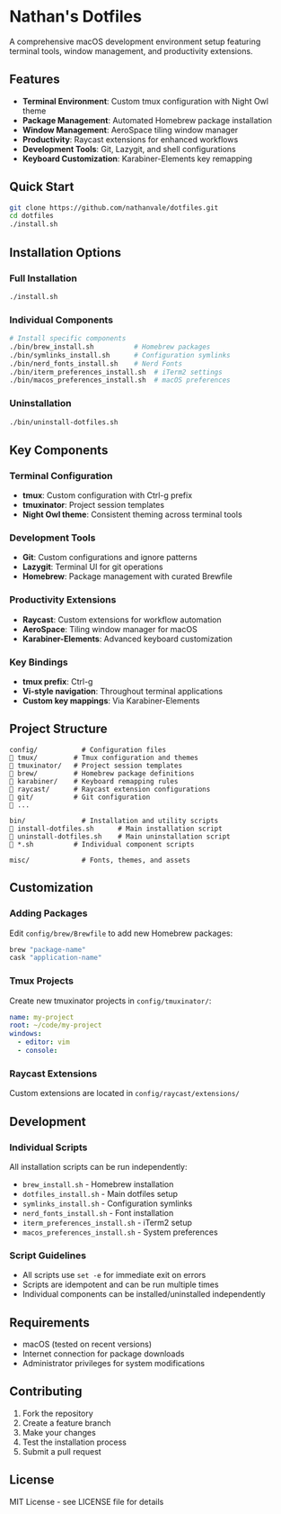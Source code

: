 # Nathan's Dotfiles

A comprehensive macOS development environment setup featuring terminal tools, window management, and productivity extensions.

## Features

- **Terminal Environment**: Custom tmux configuration with Night Owl theme
- **Package Management**: Automated Homebrew package installation
- **Window Management**: AeroSpace tiling window manager
- **Productivity**: Raycast extensions for enhanced workflows
- **Development Tools**: Git, Lazygit, and shell configurations
- **Keyboard Customization**: Karabiner-Elements key remapping

## Quick Start

```bash
git clone https://github.com/nathanvale/dotfiles.git
cd dotfiles
./install.sh
```

## Installation Options

### Full Installation
```bash
./install.sh
```

### Individual Components
```bash
# Install specific components
./bin/brew_install.sh          # Homebrew packages
./bin/symlinks_install.sh      # Configuration symlinks
./bin/nerd_fonts_install.sh    # Nerd Fonts
./bin/iterm_preferences_install.sh  # iTerm2 settings
./bin/macos_preferences_install.sh  # macOS preferences
```

### Uninstallation
```bash
./bin/uninstall-dotfiles.sh
```

## Key Components

### Terminal Configuration
- **tmux**: Custom configuration with Ctrl-g prefix
- **tmuxinator**: Project session templates
- **Night Owl theme**: Consistent theming across terminal tools

### Development Tools
- **Git**: Custom configurations and ignore patterns
- **Lazygit**: Terminal UI for git operations
- **Homebrew**: Package management with curated Brewfile

### Productivity Extensions
- **Raycast**: Custom extensions for workflow automation
- **AeroSpace**: Tiling window manager for macOS
- **Karabiner-Elements**: Advanced keyboard customization

### Key Bindings
- **tmux prefix**: Ctrl-g
- **Vi-style navigation**: Throughout terminal applications
- **Custom key mappings**: Via Karabiner-Elements

## Project Structure

```
config/           # Configuration files
   tmux/         # Tmux configuration and themes
   tmuxinator/   # Project session templates
   brew/         # Homebrew package definitions
   karabiner/    # Keyboard remapping rules
   raycast/      # Raycast extension configurations
   git/          # Git configuration
   ...

bin/              # Installation and utility scripts
   install-dotfiles.sh      # Main installation script
   uninstall-dotfiles.sh    # Main uninstallation script
   *.sh          # Individual component scripts

misc/             # Fonts, themes, and assets
```

## Customization

### Adding Packages
Edit `config/brew/Brewfile` to add new Homebrew packages:
```ruby
brew "package-name"
cask "application-name"
```

### Tmux Projects
Create new tmuxinator projects in `config/tmuxinator/`:
```yaml
name: my-project
root: ~/code/my-project
windows:
  - editor: vim
  - console: 
```

### Raycast Extensions
Custom extensions are located in `config/raycast/extensions/`

## Development

### Individual Scripts
All installation scripts can be run independently:
- `brew_install.sh` - Homebrew installation
- `dotfiles_install.sh` - Main dotfiles setup
- `symlinks_install.sh` - Configuration symlinks
- `nerd_fonts_install.sh` - Font installation
- `iterm_preferences_install.sh` - iTerm2 setup
- `macos_preferences_install.sh` - System preferences

### Script Guidelines
- All scripts use `set -e` for immediate exit on errors
- Scripts are idempotent and can be run multiple times
- Individual components can be installed/uninstalled independently

## Requirements

- macOS (tested on recent versions)
- Internet connection for package downloads
- Administrator privileges for system modifications

## Contributing

1. Fork the repository
2. Create a feature branch
3. Make your changes
4. Test the installation process
5. Submit a pull request

## License

MIT License - see LICENSE file for details